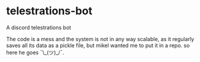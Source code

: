 # telestrations-bot
A discord telestrations bot

The code is a mess and the system is not in any way scalable, as it regularly saves all its data as a pickle file, but mikel wanted me to put it in a repo. so here he goes ¯\\_(ツ)\_/¯.
